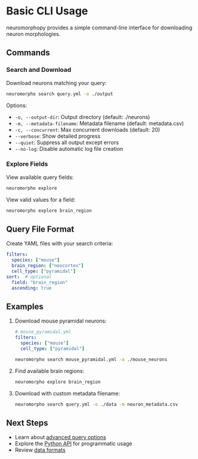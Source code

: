 # Basic CLI Usage

neuromorphopy provides a simple command-line interface for downloading neuron morphologies.

## Commands

### Search and Download

Download neurons matching your query:

```bash
neuromorpho search query.yml -o ./output
```

Options:

- `-o, --output-dir`: Output directory (default: ./neurons)
- `-m, --metadata-filename`: Metadata filename (default: metadata.csv)
- `-c, --concurrent`: Max concurrent downloads (default: 20)
- `--verbose`: Show detailed progress
- `--quiet`: Suppress all output except errors
- `--no-log`: Disable automatic log file creation

### Explore Fields

View available query fields:

```bash
neuromorpho explore
```

View valid values for a field:

```bash
neuromorpho explore brain_region
```

## Query File Format

Create YAML files with your search criteria:

```yaml
filters:
  species: ["mouse"]
  brain_region: ["neocortex"]
  cell_type: ["pyramidal"]
sort:  # optional
  field: "brain_region"
  ascending: true
```

## Examples

1. Download mouse pyramidal neurons:

    ```yaml
    # mouse_pyramidal.yml
    filters:
      species: ["mouse"]
      cell_type: ["pyramidal"]
    ```

    ```bash
    neuromorpho search mouse_pyramidal.yml -o ./mouse_neurons
    ```

2. Find available brain regions:

    ```bash
    neuromorpho explore brain_region
    ```

3. Download with custom metadata filename:

    ```bash
    neuromorpho search query.yml -o ./data -m neuron_metadata.csv
    ```

## Next Steps

- Learn about [advanced query options](advanced_options.md)
- Explore the [Python API](../api/client.md) for programmatic usage
- Review [data formats](../user_guide/data_formats.md)
